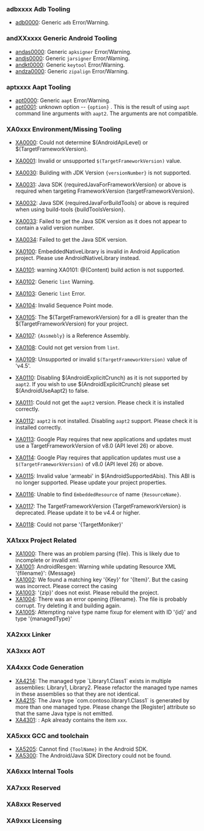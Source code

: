 
### adbxxxx Adb Tooling

+ [adb0000](adb0000.md): Generic `adb` Error/Warning.

### andXXxxxx Generic Android Tooling

+ [andas0000](andas0000.md): Generic `apksigner` Error/Warning.
+ [andjs0000](andjs0000.md): Generic `jarsigner` Error/Warning.
+ [andkt0000](andkt0000.md): Generic `keytool` Error/Warning.
+ [andza0000](andza0000.md): Generic `zipalign` Error/Warning.

### aptxxxx Aapt Tooling

+ [apt0000](apt0000.md): Generic `aapt` Error/Warning.
+ [apt0001](apt0001.md): unknown option -- `{option}` . This is the result of using `aapt` command line arguments with `aapt2`. The arguments are not compatible.

### XA0xxx Environment/Missing Tooling

+ [XA0000](xa0000.md): Could not determine $(AndroidApiLevel) or $(TargetFrameworkVersion).
+ [XA0001](xa0001.md): Invalid or unsupported `$(TargetFrameworkVersion)` value.

+ [XA0030](xa0030.md): Building with JDK Version `{versionNumber}` is not supported.
+ [XA0031](xa0031.md): Java SDK {requiredJavaForFrameworkVersion} or above is required when targeting FrameworkVersion {targetFrameworkVersion}.
+ [XA0032](xa0032.md): Java SDK {requiredJavaForBuildTools} or above is required when using build-tools {buildToolsVersion}.
+ [XA0033](xa0033.md): Failed to get the Java SDK version as it does not appear to contain a valid version number.
+ [XA0034](xa0034.md): Failed to get the Java SDK version. 

+ [XA0100](xa0100.md): EmbeddedNativeLibrary is invalid in Android Application project. Please use AndroidNativeLibrary instead.
+ [XA0101](xa0101.md): warning XA0101: @(Content) build action is not supported.
+ [XA0102](xa0102.md): Generic `lint` Warning.
+ [XA0103](xa0103.md): Generic `lint` Error.
+ [XA0104](xa0104.md): Invalid Sequence Point mode.
+ [XA0105](xa0105.md): The $(TargetFrameworkVersion) for a dll is greater than the $(TargetFrameworkVersion) for your project.
+ [XA0107](xa0107.md): `{Assmebly}` is a Reference Assembly.
+ [XA0108](xa0108.md): Could not get version from `lint`.
+ [XA0109](xa0109.md): Unsupported or invalid `$(TargetFrameworkVersion)` value of 'v4.5'.
+ [XA0110](xa0110.md): Disabling $(AndroidExplicitCrunch) as it is not supported by `aapt2`. If you wish to use $(AndroidExplicitCrunch) please set $(AndroidUseAapt2) to false.
+ [XA0111](xa0111.md): Could not get the `aapt2` version. Please check it is installed correctly.
+ [XA0112](xa0112.md): `aapt2` is not installed. Disabling `aapt2` support. Please check it is installed correctly.
+ [XA0113](xa0113.md): Google Play requires that new applications and updates must use a TargetFrameworkVersion of v8.0 (API level 26) or above.
+ [XA0114](xa0114.md): Google Play requires that application updates must use a `$(TargetFrameworkVersion)` of v8.0 (API level 26) or above.
+ [XA0115](xa0115.md): Invalid value 'armeabi' in $(AndroidSupportedAbis). This ABI is no longer supported. Please update your project properties.
+ [XA0116](xa0116.md): Unable to find `EmbeddedResource` of name `{ResourceName}`.
+ [XA0117](xa0117.md): The TargetFrameworkVersion {TargetFrameworkVersion} is deprecated. Please update it to be v4.4 or higher.
+ [XA0118](xa0118.md): Could not parse '{TargetMoniker}'

### XA1xxx Project Related

+ [XA1000](xa1000.md): There was an problem parsing {file}. This is likely due to incomplete or invalid xml.
+ [XA1001](xa1001.md): AndroidResgen: Warning while updating Resource XML '{filename}': {Message}
+ [XA1002](xa1002.md): We found a matching key '{Key}' for '{Item}'. But the casing was incorrect. Please correct the casing
+ [XA1003](xa1003.md): '{zip}' does not exist. Please rebuild the project.
+ [XA1004](xa1004.md): There was an error opening {filename}. The file is probably corrupt. Try deleting it and building again.
+ [XA1005](xa1005.md): Attempting naive type name fixup for element with ID '{id}' and type '{managedType}'

### XA2xxx Linker

### XA3xxx AOT

### XA4xxx Code Generation

+ [XA4214](xa4214.md): The managed type \`Library1.Class1\` exists in multiple assemblies: Library1, Library2. Please refactor the managed type names in these assemblies so that they are not identical.
+ [XA4215](xa4215.md): The Java type \`com.contoso.library1.Class1\` is generated by more than one managed type. Please change the \[Register\] attribute so that the same Java type is not emitted.
+ [XA4301](xa4301.md): : Apk already contains the item `xxx`.

### XA5xxx GCC and toolchain

+ [XA5205](xa5205.md): Cannot find `{ToolName}` in the Android SDK.
+ [XA5300](xa5300.md): The Android/Java SDK Directory could not be found.

### XA6xxx Internal Tools

### XA7xxx	Reserved

### XA8xxx	Reserved

### XA9xxx	Licensing
